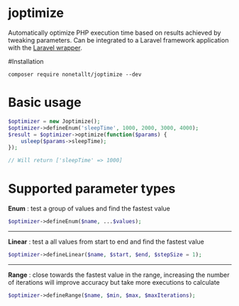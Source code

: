 # joptimize
Automatically optimize PHP execution time based on results achieved by tweaking parameters. Can be integrated to a Laravel framework application with the [Laravel wrapper](https://github.com/nonetallt/joptimize).

#Installation
```
composer require nonetallt/joptimize --dev
```

# Basic usage
```php
$optimizer = new Joptimize();
$optimizer->defineEnum('sleepTime', 1000, 2000, 3000, 4000);
$result = $optimizer->optimize(function($params) {
    usleep($params->sleepTime);
});

// Will return ['sleepTime' => 1000]
```

# Supported parameter types

**Enum** : test a group of values and find the fastest value
```php
$optimizer->defineEnum($name, ...$values);
```
---
**Linear** : test a all values from start to end and find the fastest value
```php
$optimizer->defineLinear($name, $start, $end, $stepSize = 1);
```
---
**Range** : close towards the fastest value in the range, increasing the
number of iterations will improve accuracy but take more executions to
calculate
```php
$optimizer->defineRange($name, $min, $max, $maxIterations);
```

